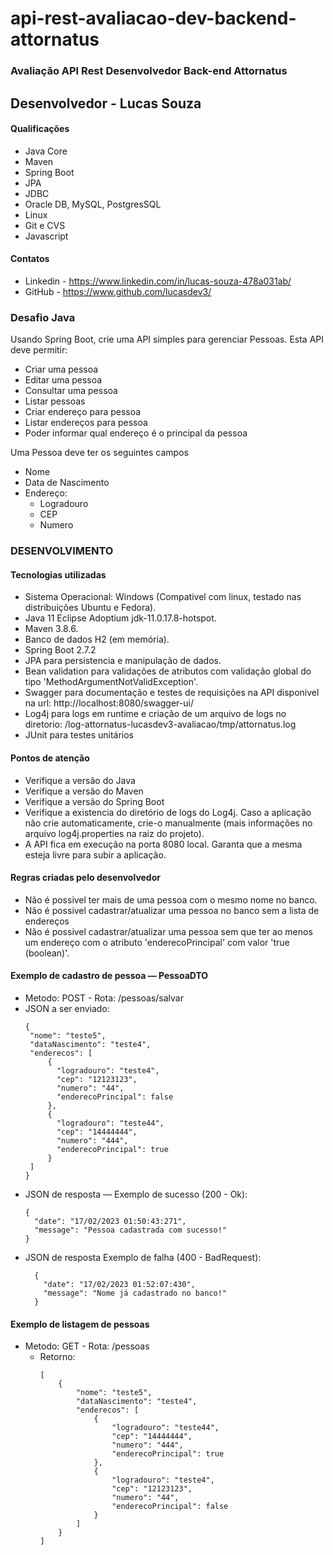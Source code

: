 # api-rest-avaliacao-dev-backend-attornatus

### Avaliação API Rest Desenvolvedor Back-end Attornatus

## Desenvolvedor - Lucas Souza

#### Qualificações
* Java Core
* Maven
* Spring Boot
* JPA
* JDBC
* Oracle DB, MySQL, PostgresSQL
* Linux
* Git e CVS
* Javascript

#### Contatos
* Linkedin - https://www.linkedin.com/in/lucas-souza-478a031ab/
* GitHub - https://www.github.com/lucasdev3/

### Desafio Java

Usando Spring Boot, crie uma API simples para gerenciar Pessoas. Esta API deve permitir:

* Criar uma pessoa
* Editar uma pessoa
* Consultar uma pessoa
* Listar pessoas
* Criar endereço para pessoa
* Listar endereços para pessoa
* Poder informar qual endereço é o principal da pessoa

Uma Pessoa deve ter os seguintes campos

* Nome
* Data de Nascimento
* Endereço:
    * Logradouro
    * CEP
    * Numero

### DESENVOLVIMENTO

#### Tecnologias utilizadas

* Sistema Operacional: Windows (Compativel com linux, testado nas distribuições Ubuntu e Fedora).
* Java 11 Eclipse Adoptium jdk-11.0.17.8-hotspot.
* Maven 3.8.6.
* Banco de dados H2 (em memória).
* Spring Boot 2.7.2
* JPA para persistencia e manipulação de dados.
* Bean validation para validações de atributos com validação global do tipo
  'MethodArgumentNotValidException'.
* Swagger para documentação e testes de requisições na API disponivel na
  url: http://localhost:8080/swagger-ui/
* Log4j para logs em runtime e criação de um arquivo de logs no diretorio:
  /log-attornatus-lucasdev3-avaliacao/tmp/attornatus.log
* JUnit para testes unitários

#### Pontos de atenção

* Verifique a versão do Java
* Verifique a versão do Maven
* Verifique a versão do Spring Boot
* Verifique a existencia do diretório de logs do Log4j. Caso a aplicação não crie automaticamente,
  crie-o manualmente (mais informações no arquivo log4j.properties na raiz do projeto).
* A API fica em execução na porta 8080 local. Garanta que a mesma esteja livre para subir a aplicação.

#### Regras criadas pelo desenvolvedor

* Não é possivel ter mais de uma pessoa com o mesmo nome no banco.
* Não é possivel cadastrar/atualizar uma pessoa no banco sem a lista de endereços
* Não é possivel cadastrar/atualizar uma pessoa sem que ter ao menos um endereço com o atributo
  'enderecoPrincipal' com valor 'true (boolean)'.

#### Exemplo de cadastro de pessoa — PessoaDTO

* Metodo: POST - Rota: /pessoas/salvar
* JSON a ser enviado:
    ```
    {
     "nome": "teste5",
     "dataNascimento": "teste4",
     "enderecos": [
         {
           "logradouro": "teste4",
           "cep": "12123123",
           "numero": "44",
           "enderecoPrincipal": false
         },
         {
           "logradouro": "teste44",
           "cep": "14444444",
           "numero": "444",
           "enderecoPrincipal": true
         }
     ]
    }
    ```
* JSON de resposta — Exemplo de sucesso (200 - Ok):
    ```
    {
      "date": "17/02/2023 01:50:43:271",
      "message": "Pessoa cadastrada com sucesso!"
    }
    ```
* JSON de resposta  Exemplo de falha (400 - BadRequest):
  ```
    {
      "date": "17/02/2023 01:52:07:430",
      "message": "Nome já cadastrado no banco!"
    }
  ```

#### Exemplo de listagem de pessoas

* Metodo: GET - Rota: /pessoas
  * Retorno:
    ```
    [
        {
            "nome": "teste5",
            "dataNascimento": "teste4",
            "enderecos": [
                {
                    "logradouro": "teste44",
                    "cep": "14444444",
                    "numero": "444",
                    "enderecoPrincipal": true
                },
                {
                    "logradouro": "teste4",
                    "cep": "12123123",
                    "numero": "44",
                    "enderecoPrincipal": false
                }
            ]
        }
    ]
    ```
